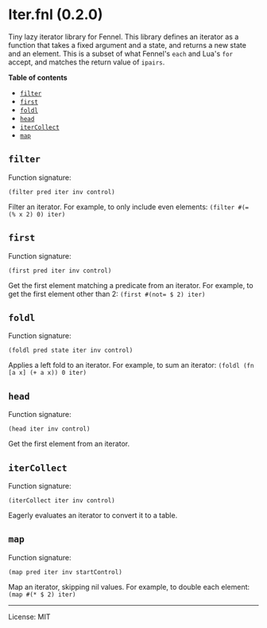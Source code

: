 # Iter.fnl (0.2.0)
Tiny lazy iterator library for Fennel. This library defines an iterator as a function that takes a fixed argument and a state, and returns a new state and an element. This is a subset of what Fennel's `each` and Lua's `for` accept, and matches the return value of `ipairs`.

**Table of contents**

- [`filter`](#filter)
- [`first`](#first)
- [`foldl`](#foldl)
- [`head`](#head)
- [`iterCollect`](#iterCollect)
- [`map`](#map)

## `filter`
Function signature:

```
(filter pred iter inv control)
```

Filter an iterator. For example, to only include even elements: `(filter #(= (% x 2) 0) iter)`

## `first`
Function signature:

```
(first pred iter inv control)
```

Get the first element matching a predicate from an iterator. For example, to get the first element other than 2: `(first #(not= $ 2) iter)`

## `foldl`
Function signature:

```
(foldl pred state iter inv control)
```

Applies a left fold to an iterator. For example, to sum an iterator: `(foldl (fn [a x] (+ a x)) 0 iter)`

## `head`
Function signature:

```
(head iter inv control)
```

Get the first element from an iterator.

## `iterCollect`
Function signature:

```
(iterCollect iter inv control)
```

Eagerly evaluates an iterator to convert it to a table.

## `map`
Function signature:

```
(map pred iter inv startControl)
```

Map an iterator, skipping nil values. For example, to double each element: `(map #(* $ 2) iter)`


---

License: MIT


<!-- Generated with Fenneldoc 0.0.6
     https://gitlab.com/andreyorst/fenneldoc -->
